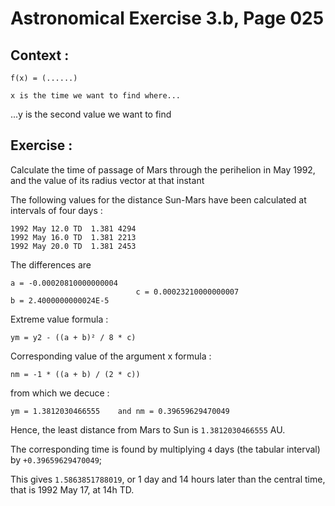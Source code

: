 # Astronomical Exercise 3.b, Page 025

## Context : 

    f(x) = (......)
    
    x is the time we want to find where...
 ...y is the second value we want to find
     
     
## Exercise :

Calculate the time of passage of Mars through the perihelion in May 1992, and the value of its radius vector at that instant

The following values for the distance Sun-Mars have been calculated at intervals of four days :

    1992 May 12.0 TD  1.381 4294
    1992 May 16.0 TD  1.381 2213
    1992 May 20.0 TD  1.381 2453

The differences are

    a = -0.00020810000000004
                                c = 0.00023210000000007
    b = 2.4000000000024E-5
    
Extreme value formula :

    ym = y2 - ((a + b)² / 8 * c)
    
Corresponding value of the argument x formula : 
    
    nm = -1 * ((a + b) / (2 * c))
    
from which we decuce :

    ym = 1.3812030466555    and nm = 0.39659629470049

Hence, the least distance from Mars to Sun is `1.3812030466555` AU.

The corresponding time is found by multiplying `4` days (the tabular interval) by `+0.39659629470049`;

This gives `1.5863851788019`, or 1 day and 14 hours later than the central time, that is 1992 May 17, at 14h TD.